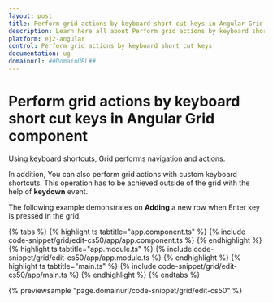 ```yaml
---
layout: post
title: Perform grid actions by keyboard short cut keys in Angular Grid component | Syncfusion
description: Learn here all about Perform grid actions by keyboard short cut keys in Syncfusion Angular Grid component of Syncfusion Essential JS 2 and more.
platform: ej2-angular
control: Perform grid actions by keyboard short cut keys 
documentation: ug
domainurl: ##DomainURL##
---
```


# Perform grid actions by keyboard short cut keys in Angular Grid component

Using keyboard shortcuts, Grid performs navigation and actions.

In addition, You can also perform grid actions with custom keyboard shortcuts. This operation has to be achieved outside of the grid with the help of **keydown** event.

The following example demonstrates on **Adding** a new row when Enter key is pressed in the grid.

{% tabs %}
{% highlight ts tabtitle="app.component.ts" %}
{% include code-snippet/grid/edit-cs50/app/app.component.ts %}
{% endhighlight %}
{% highlight ts tabtitle="app.module.ts" %}
{% include code-snippet/grid/edit-cs50/app/app.module.ts %}
{% endhighlight %}
{% highlight ts tabtitle="main.ts" %}
{% include code-snippet/grid/edit-cs50/app/main.ts %}
{% endhighlight %}
{% endtabs %}
  
{% previewsample "page.domainurl/code-snippet/grid/edit-cs50" %}
